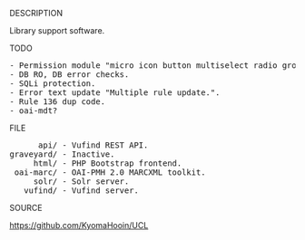 
DESCRIPTION

Library support software.

TODO
<pre>
- Permission module "micro icon button multiselect radio group".
- DB RO, DB error checks.
- SQLi protection.
- Error text update "Multiple rule update.".
- Rule 136 dup code.
- oai-mdt?
</pre>
FILE
<pre>
      api/ - Vufind REST API.
graveyard/ - Inactive.
     html/ - PHP Bootstrap frontend.
 oai-marc/ - OAI-PMH 2.0 MARCXML toolkit.
     solr/ - Solr server.
   vufind/ - Vufind server.
</pre>
SOURCE

https://github.com/KyomaHooin/UCL
